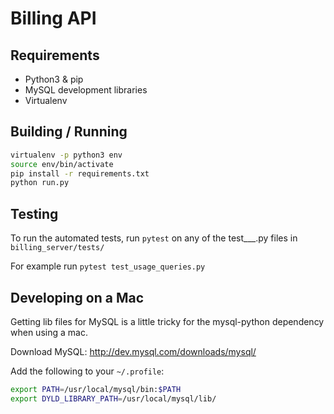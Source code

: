 # Billing API

## Requirements
* Python3 & pip
* MySQL development libraries
* Virtualenv

## Building / Running

```bash
virtualenv -p python3 env
source env/bin/activate
pip install -r requirements.txt
python run.py
```

## Testing
To run the automated tests, run `pytest` on any of the test___.py files in `billing_server/tests/`

For example run `pytest test_usage_queries.py`

## Developing on a Mac
Getting lib files for MySQL is a little tricky for the mysql-python dependency when using a mac. 

Download MySQL: http://dev.mysql.com/downloads/mysql/

Add the following to your `~/.profile`:
```bash
export PATH=/usr/local/mysql/bin:$PATH
export DYLD_LIBRARY_PATH=/usr/local/mysql/lib/
```